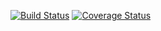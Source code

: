[![Build 
Status](https://travis-ci.org/TheSevaOne/TestS.svg?branch=master)](https://travis-ci.org/TheSevaOne/PyTestS)
[![Coverage Status](https://coveralls.io/TheSevaOne/PyTestS/badge.svg?branch=master)](https://coveralls.io/github/TheSevaOne/PyTestS?branch=master)

